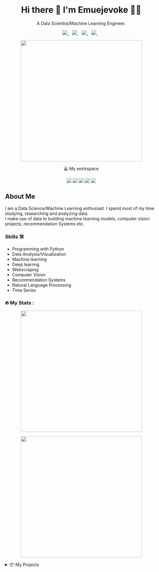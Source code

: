 
<h1 align='center'>
  Hi there 👋 I'm Emuejevoke 👨‍💻
</h1>

<p align='center'>
  A Data Scientist/Machine Learning Engineer.
</p>



<p align='center'>
  
  <a href="https://linkedin.com/in/emuejevoke-eshemitan">
    <img src="https://img.shields.io/badge/linkedin-%230077B5.svg?&style=for-the-badge&logo=linkedin&logoColor=white" />
  </a>&nbsp;&nbsp;
    <a href="https://twitter.com/davidsonity_">
    <img src="https://img.shields.io/badge/Twitter-1DA1F2?style=for-the-badge&logo=twitter&logoColor=white" />        
  </a>&nbsp;&nbsp;
  <a href="mailto:eshemitanvoke@gmail.com">
    <img src="https://img.shields.io/badge/Gmail-D14836?style=for-the-badge&logo=gmail&logoColor=white" /> 
  </a>&nbsp;&nbsp;
  <a href="https://www.kaggle.com/vokeeshemitan">
    <img src="https://img.shields.io/badge/Kaggle-20BEFF?style=for-the-badge&logo=Kaggle&logoColor=white" /> 
  </a>&nbsp;&nbsp;
  
</p>

<p align='center'>
  <a href="#"><img src="https://user-images.githubusercontent.com/96771321/213231336-69d67cfa-1620-4a0b-94e9-1f0c8680a008.jpg" width="400"></a>
</p>



<p align='center'>
  💻 My workspace<br/><br/>
  <img src="https://img.shields.io/badge/PyCharm-000000.svg?&style=for-the-badge&logo=PyCharm&logoColor=white" />
  <img src="https://img.shields.io/badge/TensorFlow-FF6F00?style=for-the-badge&logo=tensorflow&logoColor=white" />
  <img src="https://img.shields.io/badge/OpenCV-27338e?style=for-the-badge&logo=OpenCV&logoColor=white" />
  <img src="https://img.shields.io/badge/Jupyter-F37626.svg?&style=for-the-badge&logo=Jupyter&logoColor=white" />
  <img src="https://img.shields.io/badge/Colab-F9AB00?style=for-the-badge&logo=googlecolab&color=525252" />
</p>



## About Me
I am a Data Science/Machine Learning enthusiast. I spend most of my time studying, researching and analyzing data. \
I make use of data to building machine learning models, computer vision projects, recommendation Systems etc.

### Skills 🛠 
- Programming with Python
- Data Analysis/Visualization
- Machine learning
- Deep learnng
- Webscraping
- Computer Vision
- Recommendation Systems
- Natural Language Processing
- Time Series

### :fire: My Stats :

<p align='center'>
  <a href="#"><img src="http://github-readme-streak-stats.herokuapp.com?user=Davidsonity&theme=dark" width="400"></a>
</p>

<p align='center'>
  <a href="#"><img src="https://github-readme-stats.vercel.app/api/top-langs/?username=Davidsonity&layout=compact&theme=vision-friendly-dark" width="400"></a>
</p>


<details>

<summary>📦 My Projects</summary>
  <p>
  </p>
<table>
  <tr>
    <th>Name</th>
    <th>A short summary</th>
  </tr>
  <tr>
    <td>
      <a href="https://github.com/Davidsonity/Clustering---GenderByVoice">GenderByVoice--Clustering</a>
    </td>
    <td>Unsupervised Machine Learning Algorithm</td>
  </tr>
  <tr>
    <td>
      <a href="https://github.com/Davidsonity/Dog_Breed_Classifier">Dog Breed Classifier</a>
    </td>
    <td>Classifiy images of dogs</td>
  </tr>
  <tr>
    <td>
      <a href="https://github.com/Davidsonity/Restaurants-Rating-Prediction">Restaurants Ratings Predictions</a>
    </td>
    <td>End to End ML Project: Regression</td>
  </tr>
  <tr>
    <td>
      <a href="https://github.com/Davidsonity/Netflix_Recommendation">Netflix Recommendation</a>
    </td>
    <td>Recommendation engine</td>
  </tr>
  <tr>
    <td>
      <a href="https://github.com/Davidsonity/Sentiment_Analysis-StrangerThings">Sentiment_Analysis-StrangerThings</a>
    </td>
    <td>Twitter Sentiment Analysis on the netflix Series Stranger things</td>
  </tr>
  <tr>
    <td>
      <a href="https://github.com/Davidsonity/House_Prices_Prediction">House Price Prediction</a>
    </td>
    <td>Kaggle Competition</td>
  </tr>
  <tr>
    <td>
      <a href="https://github.com/Davidsonity/WaterMarkingApp">Image WaterMarker</a>
    </td>
    <td>Add watermark to image</td>
  </tr>  
  <tr>
    <td>
      <a href="https://github.com/Davidsonity/Traffic_Sign_Classifier">Traffic Sign Classifer</a>
    </td>
    <td>Classifiy traffic signs</td>
  </tr>
  
</table>

### ***Check repository to see more !!!*** ###

</details>
